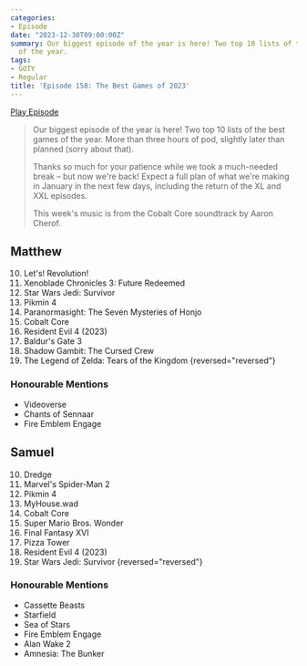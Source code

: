 ```yaml
---
categories:
- Episode
date: "2023-12-30T09:00:00Z"
summary: Our biggest episode of the year is here! Two top 10 lists of the best games
  of the year.
tags:
- GOTY
- Regular
title: 'Episode 158: The Best Games of 2023'
---
```


[Play Episode](https://www.patreon.com/posts/episode-158-best-95546725)
> Our biggest episode of the year is here! Two top 10 lists of the best games of the year. More than three hours of pod, slightly later than planned (sorry about that).
>
> Thanks so much for your patience while we took a much-needed break – but now we're back! Expect a full plan of what we're making in January in the next few days, including the return of the XL and XXL episodes.
>
> This week's music is from the Cobalt Core soundtrack by Aaron Cherof.

## Matthew
10. Let's! Revolution!
9. Xenoblade Chronicles 3: Future Redeemed
8. Star Wars Jedi: Survivor
7. Pikmin 4
6. Paranormasight: The Seven Mysteries of Honjo
5. Cobalt Core
4. Resident Evil 4 (2023)
3. Baldur's Gate 3
2. Shadow Gambit: The Cursed Crew
1. The Legend of Zelda: Tears of the Kingdom
{reversed="reversed"}
### Honourable Mentions
- Videoverse 
- Chants of Sennaar
- Fire Emblem Engage

## Samuel
10. Dredge
9. Marvel's Spider-Man 2
8. Pikmin 4
7. MyHouse.wad
6. Cobalt Core
5. Super Mario Bros. Wonder
4. Final Fantasy XVI
3. Pizza Tower
2. Resident Evil 4 (2023)
1. Star Wars Jedi: Survivor
{reversed="reversed"}
### Honourable Mentions
- Cassette Beasts
- Starfield
- Sea of Stars
- Fire Emblem Engage
- Alan Wake 2
- Amnesia: The Bunker